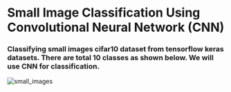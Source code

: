 # Small Image Classification Using Convolutional Neural Network (CNN)

### Classifying small images cifar10 dataset from tensorflow keras datasets. There are total 10 classes as shown below. We will use CNN for classification. 
![small_images](https://github.com/Udara-Rangika/Small-Image-Classification-Using-CNN/assets/80472561/8c77e3ac-14df-4a1c-b6c0-b60d3a6ddcb2)
